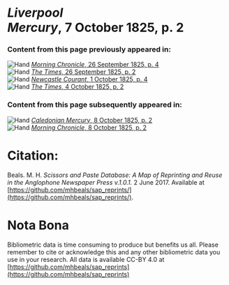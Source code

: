 # *Liverpool Mercury*, 7 October 1825, p. 2  
  
### Content from this page previously appeared in:  
![Hand](http://scissorsandpaste.net/wp-content/uploads/2017/06/smallhandpointer.png) [*Morning Chronicle*, 26 September 1825, p. 4](https://mhbeals.github.io/sap_html/Morning-Chronicle/Morning-Chronicle-26-September-1825-p-4)  
![Hand](http://scissorsandpaste.net/wp-content/uploads/2017/06/smallhandpointer.png) [*The Times*, 26 September 1825, p. 2](https://mhbeals.github.io/sap_html/The-Times/The-Times-26-September-1825-p-2)  
![Hand](http://scissorsandpaste.net/wp-content/uploads/2017/06/smallhandpointer.png) [*Newcastle Courant*, 1 October 1825, p. 4](https://mhbeals.github.io/sap_html/Newcastle-Courant/Newcastle-Courant-1-October-1825-p-4)  
![Hand](http://scissorsandpaste.net/wp-content/uploads/2017/06/smallhandpointer.png) [*The Times*, 4 October 1825, p. 2](https://mhbeals.github.io/sap_html/The-Times/The-Times-4-October-1825-p-2)  
  
### Content from this page subsequently appeared in:  
![Hand](http://scissorsandpaste.net/wp-content/uploads/2017/06/smallhandpointer.png) [*Caledonian Mercury*, 8 October 1825, p. 2](https://mhbeals.github.io/sap_html/Caledonian-Mercury/Caledonian-Mercury-8-October-1825-p-2)  
![Hand](http://scissorsandpaste.net/wp-content/uploads/2017/06/smallhandpointer.png) [*Morning Chronicle*, 8 October 1825, p. 2](https://mhbeals.github.io/sap_html/Morning-Chronicle/Morning-Chronicle-8-October-1825-p-2)  


# Citation: 

Beals. M. H. *Scissors and Paste Database: A Map of Reprinting and Reuse in the Anglophone Newspaper Press v.1.0.1.* 2 June 2017. Available at [https://github.com/mhbeals/sap_reprints/](https://github.com/mhbeals/sap_reprints/). 

# Nota Bona

Bibliometric data is time consuming to produce but benefits us all. Please remember to cite or acknowledge this and any other bibliometric data you use in your research. All data is available CC-BY 4.0 at [https://github.com/mhbeals/sap_reprints](https://github.com/mhbeals/sap_reprints)